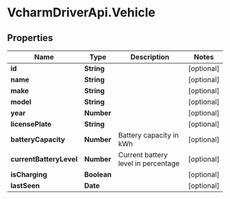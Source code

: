 # VcharmDriverApi.Vehicle

## Properties

Name | Type | Description | Notes
------------ | ------------- | ------------- | -------------
**id** | **String** |  | [optional] 
**name** | **String** |  | [optional] 
**make** | **String** |  | [optional] 
**model** | **String** |  | [optional] 
**year** | **Number** |  | [optional] 
**licensePlate** | **String** |  | [optional] 
**batteryCapacity** | **Number** | Battery capacity in kWh | [optional] 
**currentBatteryLevel** | **Number** | Current battery level in percentage | [optional] 
**isCharging** | **Boolean** |  | [optional] 
**lastSeen** | **Date** |  | [optional] 


